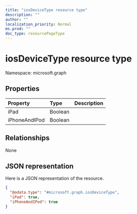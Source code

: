 ```yaml
---
title: "iosDeviceType resource type"
description: ""
author: ""
localization_priority: Normal
ms.prod: ""
doc_type: resourcePageType
---
```


# iosDeviceType resource type


Namespace: microsoft.graph



## Properties
|Property|Type|Description|
|:---|:---|:---|
|iPad|Boolean||
|iPhoneAndIPod|Boolean||

## Relationships
None

## JSON representation
Here is a JSON representation of the resource.
<!-- {
  "blockType": "resource",
  "@odata.type": "microsoft.graph.iosDeviceType"
}
-->
``` json
{
  "@odata.type": "#microsoft.graph.iosDeviceType",
  "iPad": true,
  "iPhoneAndIPod": true
}
```


